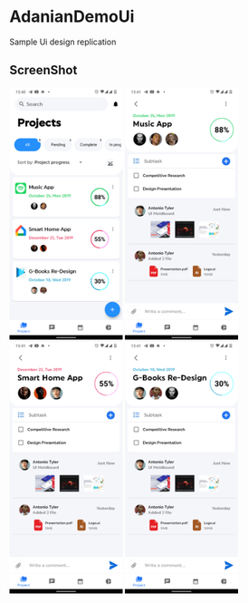 # AdanianDemoUi
Sample Ui design replication

## ScreenShot
<img src="art/home_project_screen.png" width="200" style="max-width:100%;"> <img src="art/music.png" width="200" style="max-width:100%;">
<img src="art/smart_home.png" width="200" style="max-width:100%;"> <img src="art/Gbooks_redesign.png" width="200" style="max-width:100%;">

